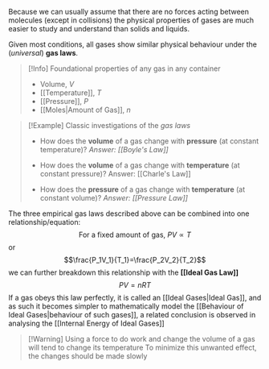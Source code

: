 Because we can usually assume that there are no forces acting between molecules (except in collisions) the physical properties of gases are much easier to study and understand than solids and liquids.

Given most conditions, all gases show similar physical behaviour under the (*universal*) **gas laws**.

> [!Info] Foundational properties of any gas in any container
> - Volume, $V$
> - [[Temperature]], $T$
> - [[Pressure]], $P$
> - [[Moles|Amount of Gas]], $n$

> [!Example] Classic investigations of the *gas laws*
> - How does the **volume** of a gas change with **pressure** (at constant temperature)?
>   *Answer: [[Boyle's Law]]*
>   
> - How does the **volume** of a gas change with **temperature** (at constant pressure)?
>   Answer: [[Charle's Law]]
>   
> - How does the **pressure** of a gas change with **temperature** (at constant volume)?
>   *Answer: [[Pressure Law]]*

The three empirical gas laws described above can be combined into one relationship/equation:
$$\text{For a fixed amount of gas, } PV\propto T$$
or
$$\frac{P_1V_1}{T_1}=\frac{P_2V_2}{T_2}$$
we can further breakdown this relationship with the **[[Ideal Gas Law]]**
$$PV=nRT$$
If a gas obeys this law perfectly, it is called an [[Ideal Gases|Ideal Gas]], and as such it becomes simpler to mathematically model the [[Behaviour of Ideal Gases|behaviour of such gases]], a related conclusion is observed in analysing the [[Internal Energy of Ideal Gases]] 

   > [!Warning] Using a force to do work and change the volume of a gas will tend to change its temperature
>   To minimize this unwanted effect, the changes should be made slowly

